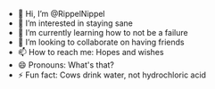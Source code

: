 - 👋 Hi, I’m @RippelNippel
- 👀 I’m interested in staying sane
- 🌱 I’m currently learning how to not be a failure
- 💞️ I’m looking to collaborate on having friends
- 📫 How to reach me: Hopes and wishes
- 😄 Pronouns: What's that?
- ⚡ Fun fact: Cows drink water, not hydrochloric acid

<!---
RippelNippel/RippelNippel is a ✨ special ✨ repository because its `README.md` (this file) appears on your GitHub profile.
You can click the Preview link to take a look at your changes.
--->

